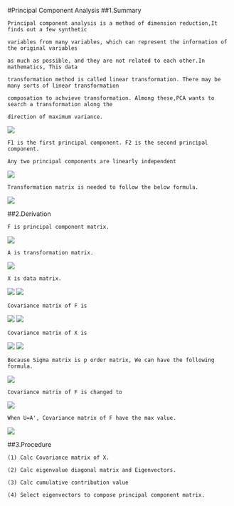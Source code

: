 #Principal Component Analysis
##1.Summary

    Principal component analysis is a method of dimension reduction,It finds out a few synthetic 
    
    variables from many variables, which can represent the information of the original variables 
    
    as much as possible, and they are not related to each other.In mathematics, This data 
    
    transformation method is called linear transformation. There may be many sorts of linear transformation
    
    composation to achvieve transformation. Almong these,PCA wants to search a transformation along the 
    
    direction of maximum variance.
    
<img src="http://chart.googleapis.com/chart?cht=tx&chl=Var(F_%7B1%7D)%3EVar(F_%7B2%7D)%3E......%3EVar(F_%7Bp%7D)" style="border:none;" />
    
    F1 is the first principal component. F2 is the second principal component.
    
    Any two principal components are linearly independent
    
<img src="http://chart.googleapis.com/chart?cht=tx&chl=Cov(F_%7B1%7D%2CF_%7B2%7D)%20%3D%200" style="border:none;" />

    Transformation matrix is needed to follow the below formula.
    
<img src="http://chart.googleapis.com/chart?cht=tx&chl=AA%5E%7BT%7D%3DI" style="border:none;" />

##2.Derivation
    
    F is principal component matrix.
    
<img src="http://chart.googleapis.com/chart?cht=tx&chl=F%3D%5BF_%7B1%7D%2CF_%7B2%7D%2C...%2CF_%7Bp%7D%5D" style="border:none;" />

    A is transformation matrix.
    
<img src="http://chart.googleapis.com/chart?cht=tx&chl=A%3D%5BA_%7B1%7D%2CA_%7B2%7D%2C...%2CA_%7Bp%7D%5D" style="border:none;" />

    X is data matrix.
    
<img src="http://chart.googleapis.com/chart?cht=tx&chl=X%3D%5BX_%7B1%7D%2CX_%7B2%7D%2C...%2CX_%7Bp%7D%5D" style="border:none;" />

<img src="http://chart.googleapis.com/chart?cht=tx&chl=F%3DAX" style="border:none;" />
    
    Covariance matrix of F is 
    
<img src="http://chart.googleapis.com/chart?cht=tx&chl=Var(F)%3DVar(AX)%3DE%5B(AX-E(AX))(AX-E(AX))%5E%7BT%7D%5D" style="border:none;" />
    
<img src="http://chart.googleapis.com/chart?cht=tx&chl=%3DAE%5B(X-E(X))(X-E(X))%5E%7BT%7D%5DA%5E%7BT%7D" style="border:none;" />

    Covariance matrix of X is 
    
<img src="http://chart.googleapis.com/chart?cht=tx&chl=%5CSigma%20%3D%20E%5B(X-E(X))(X-E(X))%5E%7BT%7D%5D" style="border:none;" />

<img src="http://chart.googleapis.com/chart?cht=tx&chl=Var(F)%3DA%5CSigma%20A%5E%7BT%7D" style="border:none;" />

    Because Sigma matrix is p order matrix, We can have the following formula.
    
<img src="http://chart.googleapis.com/chart?cht=tx&chl=%5CSigma%20%3D%20U%20%5CLambda%20U%5E%7BT%7D%5C%5C%0A%0AUU%5E%7BT%7D%3DI%5C%5C%0A%0A%5CLambda%20%3D%20Diagonal%20%5C%20%5C%20%5C%20%5C%20matrix%5B%5Clambda_%7B1%7D%2C%5Clambda_%7B2%7D%2C...%2C%5Clambda_%7Bp%7D%5D" style="border:none;" />

    Covariance matrix of F is changed to
    
<img src="http://chart.googleapis.com/chart?cht=tx&chl=Var(F)%20%3D%20AU%20%5CLambda%20U%5E%7BT%7DA%5E%7BT%7D%5C%5C%0A%0A" style="border:none;" />

    When U=A', Covariance matrix of F have the max value.
    
<img src="http://chart.googleapis.com/chart?cht=tx&chl=Var(F)%20%3D%20%5CLambda%20%5C%5C%0A%5Clambda_%7B1%7D%3E%5Clambda_%7B2%7D%3E...%3E%5Clambda_%7Bp%7D%5C%5C%0AVar(F_%7B1%7D)%3EVar(F_%7B2%7D)%3E...%3EVar(F_%7Bp%7D)" style="border:none;" />

##3.Procedure

    (1) Calc Covariance matrix of X.
    
    (2) Calc eigenvalue diagonal matrix and Eigenvectors.
    
    (3) Calc cumulative contribution value
    
    (4) Select eigenvectors to compose principal component matrix.
